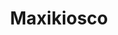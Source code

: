 ---
title: "Maxikiosco"
url: /ciudad-autonoma-de-buenos-aires/maxikiosco-carlos-berg/
shop: Kiosk
---